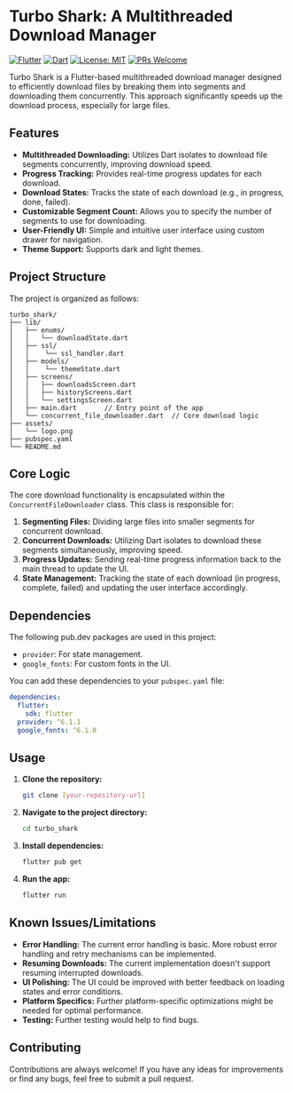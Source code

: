 # Turbo Shark: A Multithreaded Download Manager

[![Flutter](https://img.shields.io/badge/Flutter-%2302569B.svg?style=for-the-badge&logo=flutter&logoColor=white)](https://flutter.dev/)
[![Dart](https://img.shields.io/badge/Dart-%230175C2.svg?style=for-the-badge&logo=dart&logoColor=white)](https://dart.dev/)
[![License: MIT](https://img.shields.io/badge/License-MIT-yellow.svg)](https://opensource.org/licenses/MIT)
[![PRs Welcome](https://img.shields.io/badge/PRs-welcome-brightgreen.svg?style=flat-square)](http://makeapullrequest.com)

Turbo Shark is a Flutter-based multithreaded download manager designed to efficiently download files by breaking them into segments and downloading them concurrently. This approach significantly speeds up the download process, especially for large files.

## Features

-   **Multithreaded Downloading:** Utilizes Dart isolates to download file segments concurrently, improving download speed.
-   **Progress Tracking:** Provides real-time progress updates for each download.
-   **Download States:** Tracks the state of each download (e.g., in progress, done, failed).
-   **Customizable Segment Count:** Allows you to specify the number of segments to use for downloading.
-   **User-Friendly UI:** Simple and intuitive user interface using custom drawer for navigation.
-   **Theme Support:**  Supports dark and light themes.

## Project Structure

The project is organized as follows:

```
turbo_shark/
├── lib/
│   ├── enums/
│   │   └── downloadState.dart
│   ├── ssl/
│   │    └── ssl_handler.dart
│   ├── models/
│   │    └── themeState.dart
│   ├── screens/
│   │   ├── downloadsScreen.dart
│   │   ├── historyScreens.dart
│   │   └── settingsScreen.dart
│   ├── main.dart       // Entry point of the app
│   └── concurrent_file_downloader.dart  // Core download logic
├── assets/
│   └── logo.png
├── pubspec.yaml
└── README.md
```



## Core Logic

The core download functionality is encapsulated within the `ConcurrentFileDownloader` class. This class is responsible for:

1.  **Segmenting Files:** Dividing large files into smaller segments for concurrent download.
2.  **Concurrent Downloads:** Utilizing Dart isolates to download these segments simultaneously, improving speed.
3.  **Progress Updates:** Sending real-time progress information back to the main thread to update the UI.
4.  **State Management:** Tracking the state of each download (in progress, complete, failed) and updating the user interface accordingly.

## Dependencies

The following pub.dev packages are used in this project:

-   `provider`: For state management.
-   `google_fonts`: For custom fonts in the UI.

You can add these dependencies to your `pubspec.yaml` file:

```yaml
dependencies:
  flutter:
    sdk: flutter
  provider: ^6.1.1
  google_fonts: ^6.1.0
```

## Usage

1.  **Clone the repository:**
    ```bash
    git clone [your-repository-url]
    ```
2.  **Navigate to the project directory:**
    ```bash
    cd turbo_shark
    ```
3.  **Install dependencies:**
    ```bash
    flutter pub get
    ```
4.  **Run the app:**
    ```bash
    flutter run
    ```

## Known Issues/Limitations

-   **Error Handling:** The current error handling is basic. More robust error handling and retry mechanisms can be implemented.
-   **Resuming Downloads:** The current implementation doesn't support resuming interrupted downloads.
-   **UI Polishing:** The UI could be improved with better feedback on loading states and error conditions.
-   **Platform Specifics:** Further platform-specific optimizations might be needed for optimal performance.
-   **Testing:** Further testing would help to find bugs.

## Contributing

Contributions are always welcome! If you have any ideas for improvements or find any bugs, feel free to submit a pull request.


